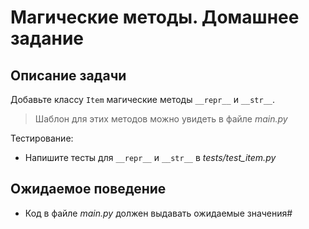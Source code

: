 # Магические методы. Домашнее задание

## Описание задачи

Добавьте классу `Item` магические методы `__repr__` и `__str__`.
> Шаблон для этих методов можно увидеть в файле _main.py_

Тестирование:
- Напишите тесты для `__repr__` и `__str__` в _tests/test_item.py_

## Ожидаемое поведение
- Код в файле _main.py_ должен выдавать ожидаемые значения#
